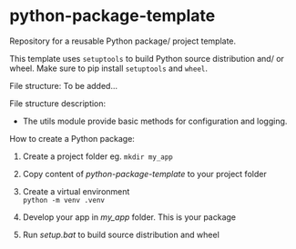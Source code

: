 # python-package-template
Repository for a reusable Python package/ project template. 

This template uses ```setuptools``` to build Python source distribution and/ or wheel. 
Make sure to pip install ```setuptools``` and ```wheel```.

File structure:
To be added...

File structure description:
* The utils module provide basic methods for configuration and logging. 

How to create a Python package:  
1. Create a project folder eg. 
```mkdir my_app```

2. Copy content of *python-package-template* to your project folder  

3. Create a virtual environment   
```python -m venv .venv```

3. Develop your app in *my_app* folder. This is your package   

4. Run *setup.bat* to build source distribution and wheel   
